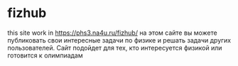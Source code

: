 # fizhub
this site work in https://phs3.na4u.ru/fizhub/
на этом сайте вы можете публиковать свои интересные задачи по физике и решать задачи других пользователей.
Сайт подойдет для тех, кто интересуется физикой или готовится к олимпиадам
